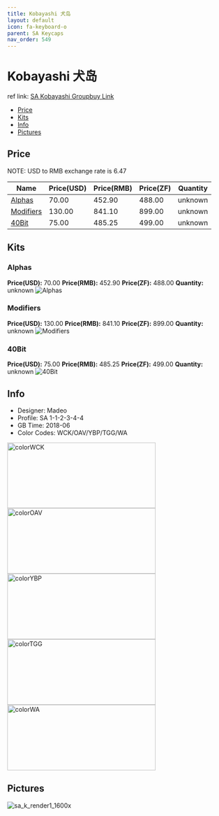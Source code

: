 ```yaml
---
title: Kobayashi 犬岛
layout: default
icon: fa-keyboard-o
parent: SA Keycaps
nav_order: 549
---
```


# Kobayashi 犬岛

ref link: [SA Kobayashi Groupbuy Link](https://novelkeys.xyz/products/sa-kobayashi-gb?variant=12158371135581)

* [Price](#price)
* [Kits](#kits)
* [Info](#info)
* [Pictures](#pictures)

## Price

NOTE: USD to RMB exchange rate is 6.47

| Name          | Price(USD)    | Price(RMB)  | Price(ZF)  | Quantity |
| ------------- | ------------- | ----------- | ---------- | -------- |
|[Alphas](#alphas)|70.00|452.90|488.00|unknown|
|[Modifiers](#modifiers)|130.00|841.10|899.00|unknown|
|[40Bit](#40bit)|75.00|485.25|499.00|unknown|

## Kits
### Alphas
**Price(USD):** 70.00    **Price(RMB):** 452.90    **Price(ZF):** 488.00    **Quantity:** unknown
<img src="{{ 'assets/images/sa-keycaps/kobayashi/kits_pics/alphas.png' | relative_url }}" alt="Alphas" class="image featured">

### Modifiers
**Price(USD):** 130.00    **Price(RMB):** 841.10    **Price(ZF):** 899.00    **Quantity:** unknown
<img src="{{ 'assets/images/sa-keycaps/kobayashi/kits_pics/modifiers.png' | relative_url }}" alt="Modifiers" class="image featured">

### 40Bit
**Price(USD):** 75.00    **Price(RMB):** 485.25    **Price(ZF):** 499.00    **Quantity:** unknown
<img src="{{ 'assets/images/sa-keycaps/kobayashi/kits_pics/40bit.png' | relative_url }}" alt="40Bit" class="image featured">

## Info
* Designer: Madeo
* Profile: SA 1-1-2-3-4-4
* GB Time: 2018-06
* Color Codes: WCK/OAV/YBP/TGG/WA  
<img src="{{ 'assets/images/sa-keycaps/SP_ColorCodes/abs/SP_Abs_ColorCodes_WCK.png' | relative_url }}" alt="colorWCK" height="150" width="340">
<img src="{{ 'assets/images/sa-keycaps/SP_ColorCodes/abs/SP_Abs_ColorCodes_OAV.png' | relative_url }}" alt="colorOAV" height="150" width="340">
<img src="{{ 'assets/images/sa-keycaps/SP_ColorCodes/abs/SP_Abs_ColorCodes_YBP.png' | relative_url }}" alt="colorYBP" height="150" width="340">
<img src="{{ 'assets/images/sa-keycaps/SP_ColorCodes/abs/SP_Abs_ColorCodes_TGG.png' | relative_url }}" alt="colorTGG" height="150" width="340">
<img src="{{ 'assets/images/sa-keycaps/SP_ColorCodes/abs/SP_Abs_ColorCodes_WA.png' | relative_url }}" alt="colorWA" height="150" width="340">

## Pictures
<img src="{{ 'assets/images/sa-keycaps/kobayashi/rendering_pics/sa_k_render1_1600x.jpg' | relative_url }}" alt="sa_k_render1_1600x" class="image featured">
